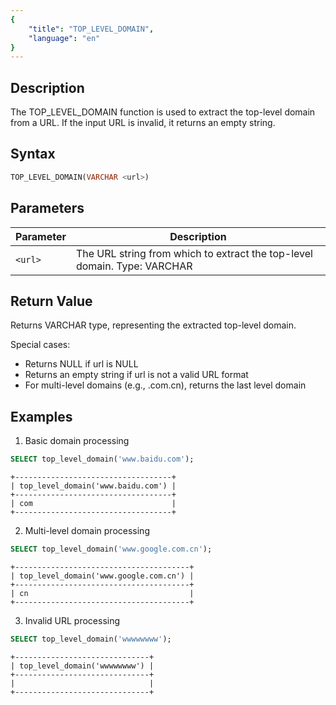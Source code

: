 ```yaml
---
{
    "title": "TOP_LEVEL_DOMAIN",
    "language": "en"
}
---
```


<!-- 
Licensed to the Apache Software Foundation (ASF) under one
or more contributor license agreements.  See the NOTICE file
distributed with this work for additional information
regarding copyright ownership.  The ASF licenses this file
to you under the Apache License, Version 2.0 (the
"License"); you may not use this file except in compliance
with the License.  You may obtain a copy of the License at

  http://www.apache.org/licenses/LICENSE-2.0

Unless required by applicable law or agreed to in writing,
software distributed under the License is distributed on an
"AS IS" BASIS, WITHOUT WARRANTIES OR CONDITIONS OF ANY
KIND, either express or implied.  See the License for the
specific language governing permissions and limitations
under the License.
-->


## Description

The TOP_LEVEL_DOMAIN function is used to extract the top-level domain from a URL. If the input URL is invalid, it returns an empty string.

## Syntax

```sql
TOP_LEVEL_DOMAIN(VARCHAR <url>)
```

## Parameters
| Parameter | Description                                                              |
| --------- | ------------------------------------------------------------------------ |
| `<url>` | The URL string from which to extract the top-level domain. Type: VARCHAR |

## Return Value

Returns VARCHAR type, representing the extracted top-level domain.

Special cases:
- Returns NULL if url is NULL
- Returns an empty string if url is not a valid URL format
- For multi-level domains (e.g., .com.cn), returns the last level domain

## Examples

1. Basic domain processing
```sql
SELECT top_level_domain('www.baidu.com');
```
```text
+-----------------------------------+
| top_level_domain('www.baidu.com') |
+-----------------------------------+
| com                               |
+-----------------------------------+
```

2. Multi-level domain processing
```sql
SELECT top_level_domain('www.google.com.cn');
```
```text
+---------------------------------------+
| top_level_domain('www.google.com.cn') |
+---------------------------------------+
| cn                                    |
+---------------------------------------+
```

3. Invalid URL processing
```sql
SELECT top_level_domain('wwwwwwww');
```
```text
+------------------------------+
| top_level_domain('wwwwwwww') |
+------------------------------+
|                              |
+------------------------------+
```